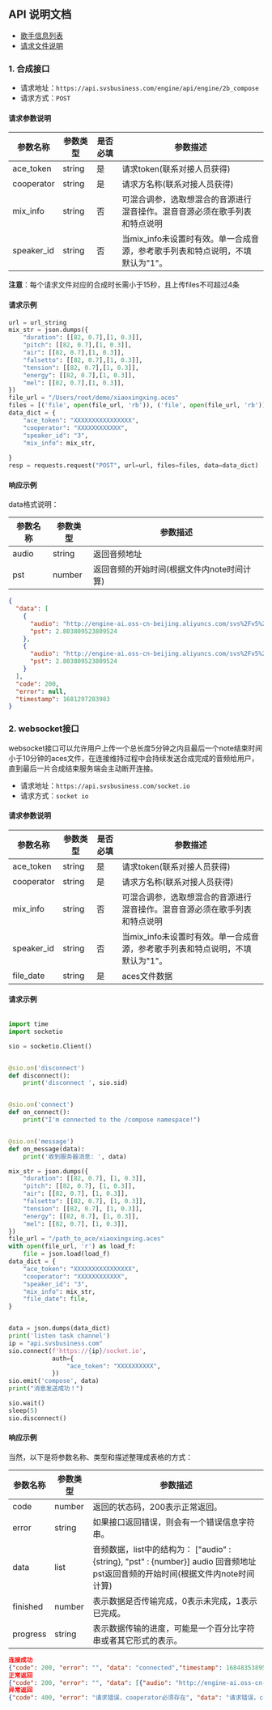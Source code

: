 ## API 说明文档

- [歌手信息列表](/api/docs/singer_info.md)
- [请求文件说明](/docs/aces_filie.md)

### 1. 合成接口

- 请求地址：`https://api.svsbusiness.com/engine/api/engine/2b_compose`
- 请求方式：`POST`

#### 请求参数说明

参数名称 | 参数类型 | 是否必填 | 参数描述
--------|----------|---------|--------
ace_token | string | 是 | 请求token(联系对接人员获得)
cooperator | string | 是 | 请求方名称(联系对接人员获得)
mix_info | string | 否 | 可混合调参，选取想混合的音源进行混音操作。混音音源必须在歌手列表和特点说明
speaker_id | string | 否 | 当mix_info未设置时有效。单一合成音源，参考歌手列表和特点说明，不填默认为"1"。

**注意**：每个请求文件对应的合成时长需小于15秒，且上传files不可超过4条

#### 请求示例

```python
url = url_string
mix_str = json.dumps({
    "duration": [[82, 0.7],[1, 0.3]],
    "pitch": [[82, 0.7],[1, 0.3]],
    "air": [[82, 0.7],[1, 0.3]],
    "falsetto": [[82, 0.7],[1, 0.3]],
    "tension": [[82, 0.7],[1, 0.3]],
    "energy": [[82, 0.7],[1, 0.3]],
    "mel": [[82, 0.7],[1, 0.3]],
})
file_url = "/Users/root/demo/xiaoxingxing.aces"
files = [('file', open(file_url, 'rb')), ('file', open(file_url, 'rb'))]
data_dict = {
    "ace_token": "XXXXXXXXXXXXXXXX",
    "cooperator": "XXXXXXXXXXXX",
    "speaker_id": "3",
    "mix_info": mix_str,
    
}
resp = requests.request("POST", url=url, files=files, data=data_dict)
```

#### 响应示例

data格式说明：

参数名称 | 参数类型 | 参数描述
--------|----------|--------
audio | string | 返回音频地址
pst | number | 返回音频的开始时间(根据文件内note时间计算)

```json
{
  "data": [
    {
      "audio": "http://engine-ai.oss-cn-beijing.aliyuncs.com/svs%2Fv5%2Fprod%2Fv3%2Fcompose%2Frun_piece_v2023_1681297283190164.ogg?OSSAccessKeyId=LTAI5tF1JfTsJxdtaAb4Scdw&Expires=1681470083&Signature=Hv8tHgYELsVKRvb9n4qjI4c53P4%3D",
      "pst": 2.803809523809524
    },
    {
      "audio": "http://engine-ai.oss-cn-beijing.aliyuncs.com/svs%2Fv5%2Fprod%2Fv3%2Fcompose%2Frun_piece_v2023_1681297283776864.ogg?OSSAccessKeyId=LTAI5tF1JfTsJxdtaAb4Scdw&Expires=1681470083&Signature=YFWau7XPHMNwF2vlC%2BVa0M%2FuNI0%3D",
      "pst": 2.803809523809524
    }
  ],
  "code": 200,
  "error": null,
  "timestamp": 1681297283983
}
```

### 2. websocket接口

websocket接口可以允许用户上传一个总长度5分钟之内且最后一个note结束时间小于10分钟的aces文件，在连接维持过程中会持续发送合成完成的音频给用户，直到最后一片合成结束服务端会主动断开连接。

- 请求地址：`https://api.svsbusiness.com/socket.io`
- 请求方式：`socket io`

#### 请求参数说明

参数名称 | 参数类型 | 是否必填 | 参数描述
--------|----------|---------|--------
ace_token | string | 是 | 请求token(联系对接人员获得)
cooperator | string | 是 | 请求方名称(联系对接人员获得)
mix_info | string | 否 | 可混合调参，选取想混合的音源进行混音操作。混音音源必须在歌手列表和特点说明
speaker_id | string | 否 | 当mix_info未设置时有效。单一合成音源，参考歌手列表和特点说明，不填默认为"1"。
file_date | string | 是 | aces文件数据


#### 请求示例

```python

import time
import socketio

sio = socketio.Client()


@sio.on('disconnect')
def disconnect():
    print('disconnect ', sio.sid)


@sio.on('connect')
def on_connect():
    print("I'm connected to the /compose namespace!")


@sio.on('message')
def on_message(data):
    print('收到服务器消息: ', data)

mix_str = json.dumps({
    "duration": [[82, 0.7], [1, 0.3]],
    "pitch": [[82, 0.7], [1, 0.3]],
    "air": [[82, 0.7], [1, 0.3]],
    "falsetto": [[82, 0.7], [1, 0.3]],
    "tension": [[82, 0.7], [1, 0.3]],
    "energy": [[82, 0.7], [1, 0.3]],
    "mel": [[82, 0.7], [1, 0.3]],
})
file_url = "/path_to_ace/xiaoxingxing.aces"
with open(file_url, 'r') as load_f:
    file = json.load(load_f)
data_dict = {
    "ace_token": "XXXXXXXXXXXXXXXX",
    "cooperator": "XXXXXXXXXXXX",
    "speaker_id": "3",
    "mix_info": mix_str,
    "file_date": file,
}


data = json.dumps(data_dict)
print('listen task channel')
ip = "api.svsbusiness.com"
sio.connect(f'https://{ip}/socket.io',
            auth={
                "ace_token": "XXXXXXXXXX",
            })
sio.emit('compose', data)
print("消息发送成功！")

sio.wait()
sleep(5)
sio.disconnect()
```

#### 响应示例

当然，以下是将参数名称、类型和描述整理成表格的方式：

| 参数名称 | 参数类型 | 参数描述 |
| --- | --- | --- |
| code | number | 返回的状态码，200表示正常返回。 |
| error | string | 如果接口返回错误，则会有一个错误信息字符串。 |
| data | list | 音频数据，list中的结构为： ["audio" : {string}, "pst" : {number}] audio 回音频地址 pst返回音频的开始时间(根据文件内note时间计算) |
| finished | number | 表示数据是否传输完成，0表示未完成，1表示已完成。 |
| progress | string | 表示数据传输的进度，可能是一个百分比字符串或者其它形式的表示。 |

```json
连接成功
{"code": 200, "error": "", "data": "connected","timestamp": 1684835389559,"finished": 0}
正常返回
{"code": 200, "error": "", "data": [{"audio": "http://engine-ai.oss-cn-beijing.aliyuncs.com/svs%2Fv5%2Fprod%2Fv3%2Fcompose%2Frun_piece_v2023ckpt_1684835388316222.ogg?OSSAccessKeyId=LTAI5tF1JfTsJxdtaAb4Scdw&Expires=1685008188&Signature=n%2FIMCi25xDzMuWmx3h8wF51N1rc%3D", "pst": 2.803809523809524}], "finished": 0, "progress": "1/1"}
异常返回
{"code": 400, "error": "请求错误，cooperator必须存在", "data": "请求错误，cooperator必须存在","timestamp": 1684835389559,"finished": 0}
```